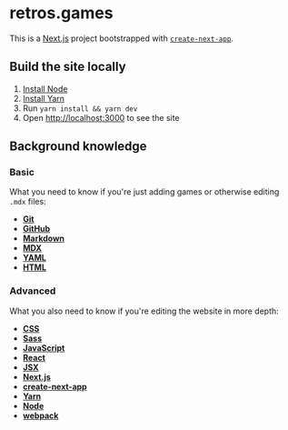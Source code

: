 # retros.games

This is a [Next.js](https://nextjs.org/) project bootstrapped with [`create-next-app`](https://github.com/vercel/next.js/tree/canary/package/create-next-app).

## Build the site locally

1. [Install Node](https://nodejs.org/en/download/)
2. [Install Yarn](https://classic.yarnpkg.com/en/docs/install)
3. Run `yarn install && yarn dev`
4. Open [http://localhost:3000](http://localhost:3000) to see the site

## Background knowledge

### Basic

What you need to know if you're just adding games or otherwise editing `.mdx` files:

- **[Git](https://git-scm.com/)**
- **[GitHub](https://github.com/)**
- **[Markdown](https://www.markdownguide.org/)**
- **[MDX](https://mdxjs.com/)**
- **[YAML](https://wikipedia.org/wiki/YAML)**
- **[HTML](https://developer.mozilla.org/en-US/docs/Web/HTML)**

### Advanced

What you also need to know if you're editing the website in more depth:

- **[CSS](https://developer.mozilla.org/en-US/docs/Web/CSS)**
- **[Sass](https://sass-lang.com)**
- **[JavaScript](https://developer.mozilla.org/en-US/docs/Glossary/JavaScript)**
- **[React](https://reactjs.org/)**
- **[JSX](https://reactjs.org/docs/introducing-jsx.html)**
- **[Next.js](https://nextjs.org/)**
- **[create-next-app](https://github.com/vercel/next.js/tree/canary/package/create-next-app)**
- **[Yarn](https://yarnpkg.com/)**
- **[Node](https://nodejs.org)**
- **[webpack](https://webpack.js.org)**
